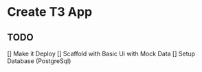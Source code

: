 # Create T3 App

## TODO 
[] Make it Deploy
[] Scaffold with Basic Ui with Mock Data
[] Setup Database   (PostgreSql)